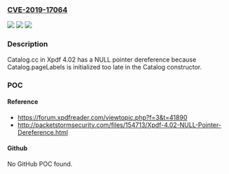 ### [CVE-2019-17064](https://cve.mitre.org/cgi-bin/cvename.cgi?name=CVE-2019-17064)
![](https://img.shields.io/static/v1?label=Product&message=n%2Fa&color=blue)
![](https://img.shields.io/static/v1?label=Version&message=n%2Fa&color=blue)
![](https://img.shields.io/static/v1?label=Vulnerability&message=n%2Fa&color=brighgreen)

### Description

Catalog.cc in Xpdf 4.02 has a NULL pointer dereference because Catalog.pageLabels is initialized too late in the Catalog constructor.

### POC

#### Reference
- https://forum.xpdfreader.com/viewtopic.php?f=3&t=41890
- http://packetstormsecurity.com/files/154713/Xpdf-4.02-NULL-Pointer-Dereference.html

#### Github
No GitHub POC found.

